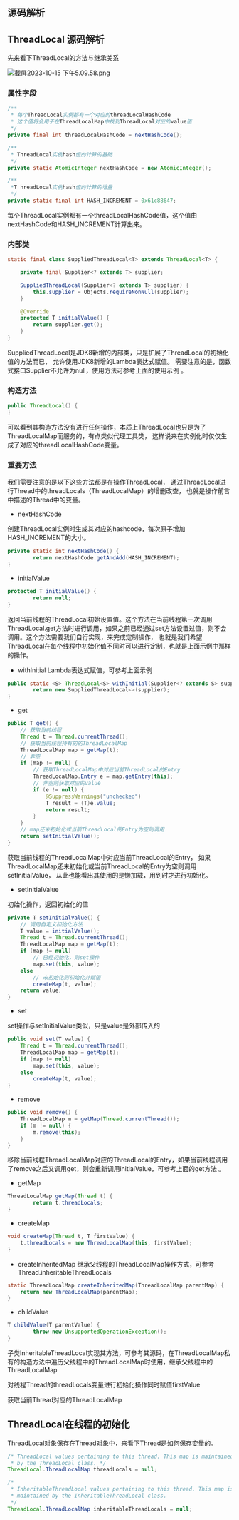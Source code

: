 ## 源码解析

## ThreadLocal 源码解析

先来看下ThreadLocal的方法与继承关系

![截屏2023-10-15 下午5.09.58.png](images%2F%E6%88%AA%E5%B1%8F2023-10-15%20%E4%B8%8B%E5%8D%885.09.58.png)

### 属性字段
```java
/**
 * 每个ThreadLocal实例都有一个对应的threadLocalHashCode
 * 这个值将会用于在ThreadLocalMap中找到ThreadLocal对应的value值
 */
private final int threadLocalHashCode = nextHashCode();

/**
 * ThreadLocal实例hash值的计算的基础
 */
private static AtomicInteger nextHashCode = new AtomicInteger();

/**
 *T hreadLocal实例hash值的计算的增量
 */
private static final int HASH_INCREMENT = 0x61c88647;
```
每个ThreadLocal实例都有一个threadLocalHashCode值，这个值由nextHashCode和HASH_INCREMENT计算出来。

### 内部类
```java
static final class SuppliedThreadLocal<T> extends ThreadLocal<T> {

    private final Supplier<? extends T> supplier;

    SuppliedThreadLocal(Supplier<? extends T> supplier) {
        this.supplier = Objects.requireNonNull(supplier);
    }

    @Override
    protected T initialValue() {
        return supplier.get();
    }
}
```

SuppliedThreadLocal是JDK8新增的内部类，只是扩展了ThreadLocal的初始化值的方法而已，
允许使用JDK8新增的Lambda表达式赋值。
需要注意的是，函数式接口Supplier不允许为null，使用方法可参考上面的使用示例  。


### 构造方法  
```java
public ThreadLocal() {
}
```
可以看到其构造方法没有进行任何操作，本质上ThreadLocal也只是为了ThreadLocalMap而服务的，有点类似代理工具类，
这样说来在实例化时仅仅生成了对应的threadLocalHashCode变量。


### 重要方法

我们需要注意的是以下这些方法都是在操作ThreadLocal，
通过ThreadLocal进行Thread中的threadLocals（ThreadLocalMap）的增删改查，
也就是操作前言中描述的Thread中的变量。


+ nextHashCode

创建ThreadLocal实例时生成其对应的hashcode，每次原子增加HASH_INCREMENT的大小。
```java
private static int nextHashCode() {
        return nextHashCode.getAndAdd(HASH_INCREMENT);
}
```

+ initialValue
```java
protected T initialValue() {
        return null;
}
```
返回当前线程的ThreadLocal初始设置值。这个方法在当前线程第一次调用ThreadLocal.get方法时进行调用，如果之前已经通过set方法设置过值，则不会调用。这个方法需要我们自行实现，来完成定制操作，
也就是我们希望ThreadLocal在每个线程中初始化值不同时可以进行定制，也就是上面示例中那样的操作。

+ withInitial
  Lambda表达式赋值，可参考上面示例

```java
public static <S> ThreadLocal<S> withInitial(Supplier<? extends S> supplier) {
        return new SuppliedThreadLocal<>(supplier);
}
```

+ get

```java
public T get() {
    // 获取当前线程
    Thread t = Thread.currentThread();
    // 获取当前线程持有的的ThreadLocalMap
    ThreadLocalMap map = getMap(t);
    // 非空
    if (map != null) {
        // 获取ThreadLocalMap中对应当前ThreadLocal的Entry
        ThreadLocalMap.Entry e = map.getEntry(this);
        // 非空则获取对应的value
        if (e != null) {
            @SuppressWarnings("unchecked")
            T result = (T)e.value;
            return result;
        }
    }
    // map还未初始化或当前ThreadLocal的Entry为空则调用
    return setInitialValue();
}
```
获取当前线程的ThreadLocalMap中对应当前ThreadLocal的Entry，
如果ThreadLocalMap还未初始化或当前ThreadLocal的Entry为空则调用setInitialValue，
从此也能看出其使用的是懒加载，用到时才进行初始化。

+ setInitialValue

初始化操作，返回初始化的值
```java
private T setInitialValue() {
    // 调用自定义初始化方法
    T value = initialValue();
    Thread t = Thread.currentThread();
    ThreadLocalMap map = getMap(t);
    if (map != null)
        // 已经初始化，则set操作
        map.set(this, value);
    else
        // 未初始化则初始化并赋值
        createMap(t, value);
    return value;
}
```

+ set

set操作与setInitialValue类似，只是value是外部传入的
```java
public void set(T value) {
    Thread t = Thread.currentThread();
    ThreadLocalMap map = getMap(t);
    if (map != null)
        map.set(this, value);
    else
        createMap(t, value);
}
```
+ remove
```java
public void remove() {
    ThreadLocalMap m = getMap(Thread.currentThread());
    if (m != null) {
        m.remove(this);
    }
}                                                      
```
移除当前线程ThreadLocalMap对应的ThreadLocal的Entry，如果当前线程调用了remove之后又调用get，则会重新调用initialValue，可参考上面的get方法     。

+ getMap
```java
ThreadLocalMap getMap(Thread t) {
        return t.threadLocals;
}
```

+ createMap
```java
void createMap(Thread t, T firstValue) {
    t.threadLocals = new ThreadLocalMap(this, firstValue);
}
```

+ createInheritedMap
继承父线程的ThreadLocalMap操作方式，可参考Thread.inheritableThreadLocals
```java
static ThreadLocalMap createInheritedMap(ThreadLocalMap parentMap) {
    return new ThreadLocalMap(parentMap);
}
```

+ childValue
```java
T childValue(T parentValue) {
        throw new UnsupportedOperationException();
}
```
子类InheritableThreadLocal实现其方法，可参考其源码，在ThreadLocalMap私有的构造方法中遍历父线程中的ThreadLocalMap时使用，继承父线程中的ThreadLocalMap

对线程Thread的threadLocals变量进行初始化操作同时赋值firstValue



获取当前Thread对应的ThreadLocalMap



## ThreadLocal在线程的初始化 

ThreadLocal对象保存在Thread对象中，来看下Thread是如何保存变量的。
```java
/* ThreadLocal values pertaining to this thread. This map is maintained
 * by the ThreadLocal class. */
ThreadLocal.ThreadLocalMap threadLocals = null;

/*
 * InheritableThreadLocal values pertaining to this thread. This map is
 * maintained by the InheritableThreadLocal class.
 */
ThreadLocal.ThreadLocalMap inheritableThreadLocals = null;
```

